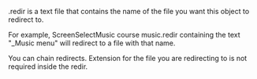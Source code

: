 .redir is a text file that contains the name of the file you want this object to redirect to.

For example, ScreenSelectMusic course music.redir containing the text "_Music menu" will redirect to a file with that name.

You can chain redirects. Extension for the file you are redirecting to is not required inside the redir.